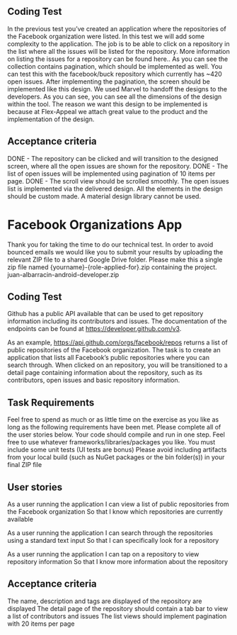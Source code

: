 ## Coding Test

In the previous test you’ve created an application where the repositories of the Facebook organization were listed.
In this test we will add some complexity to the application.
The job is to be able to click on a repository in the list where all the issues will be listed for the repository. 
More information on listing the issues for a repository can be found here.. As you can see the collection contains pagination, which should be implemented as well. 
You can test this with the facebook/buck repository which currently has ~420 open issues.
After implementing the pagination, the screen should be implemented like this design. We used Marvel to handoff the designs to the developers. 
As you can see, you can see all the dimensions of the design within the tool.
The reason we want this design to be implemented is because at Flex-Appeal we attach great value to the product and the implementation of the design. 

## Acceptance criteria

DONE - The repository can be clicked and will transition to the designed screen, where all the open issues are shown for the repository.
DONE - The list of open issues will be implemented using pagination of 10 items per page. 
DONE - The scroll view should be scrolled smoothly.
The open issues list is implemented via the delivered design.
All the elements in the design should be custom made. A material design library cannot be used.




# Facebook Organizations App

Thank you for taking the time to do our technical test. 
In order to avoid bounced emails we would like you to submit your results by uploading the relevant ZIP file to a shared Google Drive folder.
Please make this a single zip file named {yourname}-{role-applied-for}.zip containing the project.
juan-albarracin-android-developer.zip

## Coding Test

Github has a public API available that can be used to get repository information including its contributors and issues. 
The documentation of the endpoints can be found at https://developer.github.com/v3.

As an example, https://api.github.com/orgs/facebook/repos returns a list of public repositories of the Facebook organization.
The task is to create an application that lists all Facebook’s public repositories where you can search through. 
When clicked on an repository, you will be transitioned to a detail page containing information about the repository, 
such as its contributors, open issues and basic repository information.


## Task Requirements

Feel free to spend as much or as little time on the exercise as you like as long as the following requirements have been met.
Please complete all of the user stories below.
Your code should compile and run in one step.
Feel free to use whatever frameworks/libraries/packages you like.
You must include some unit tests (UI tests are bonus)
Please avoid including artifacts from your local build (such as NuGet packages or the bin folder(s)) in your final ZIP file


## User stories

As a user running the application
I can view a list of public repositories from the Facebook organization
So that I know which repositories are currently available

As a user running the application
I can search through the repositories using a standard text input
So that I can specifically look for a repository

As a user running the application
I can tap on a repository to view repository information
So that I know more information about the repository


## Acceptance criteria

The name, description and tags are displayed of the repository are displayed
The detail page of the repository should contain a tab bar to view a list of contributors and issues
The list views should implement pagination with 20 items per page
